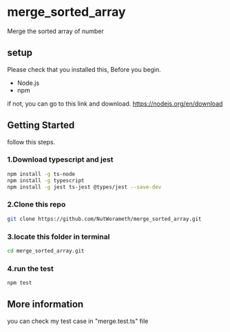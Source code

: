 # merge_sorted_array
Merge the sorted array of number

## setup
Please check that you installed this, Before you begin.

- Node.js
- npm

if not, you can go to this link and download.
https://nodejs.org/en/download

## Getting Started
follow this steps.

### 1.Download typescript and jest
```bash
npm install -g ts-node
npm install -g typescript
npm install -g jest ts-jest @types/jest --save-dev
```
### 2.Clone this repo
```bash
git clone https://github.com/NutWorameth/merge_sorted_array.git
```

### 3.locate this folder in terminal
```bash
cd merge_sorted_array.git
```
### 4.run the test
```bash
npm test
```

## More information
you can check my test case in "merge.test.ts" file
